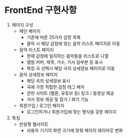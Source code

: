 # FrontEnd 구현사항

1. 페이지 구성
   * 메인 페이지
     * 기준에 따른 25가지 감정 목록 
     * 클릭 시 해당 감정에 맞는 음악 리스트 페이지로 이동 
   * 음악 리스트 페이지 
     * 현재 감정에 일치하는 음악들을 리스트로 나열 
     * 앨범 커버, 제목, 가수, 가사 일부분 등 표시 
     * 특정 곡 선택시 해당 곡의 상세정보 페이지로 이동 
   * 음악 상세정보 페이지 
     * 해당 곡의 상세정보 표시 
     * 곡에 가장 적합한 감정 태그 배치 
     * 관련 사이트 \(멜론, 유튜브 등\) 링크 / 동영상 제공 
     * 가사 정보 제공 및 접기 / 펴기 기능 
   * 회원가입 / 로그인 페이지 
     * 로그인하거나 회원가입에 맞는 형식을 갖춘 페이지 
2. 특징 
   * 반응형 웹사이트 
     * 사용자 기기의 화면 크기에 맞춰 페이지 레이아웃 변화 

